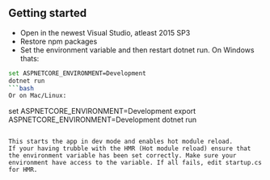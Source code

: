 ## Getting started
- Open in the newest Visual Studio, atleast 2015 SP3
- Restore npm packages
- Set the environment variable and then restart dotnet run. On Windows
thats:
```bash
set ASPNETCORE_ENVIRONMENT=Development
dotnet run
```bash
Or on Mac/Linux:
```
set ASPNETCORE_ENVIRONMENT=Development
export ASPNETCORE_ENVIRONMENT=Development
dotnet run
```

This starts the app in dev mode and enables hot module reload.
If your having trubble with the HMR (Hot module reload) ensure that 
the environment variable has been set correctly. Make sure your 
environment have access to the variable. If all fails, edit startup.cs for HMR.
